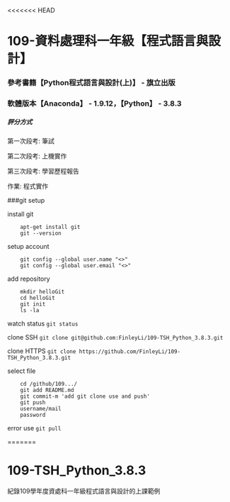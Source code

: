<<<<<<< HEAD
# 109-資料處理科一年級【程式語言與設計】
### 參考書籍【Python程式語言與設計(上)】 - 旗立出版
### 軟體版本【Anaconda】 - 1.9.12，【Python】 - 3.8.3

##### 評分方式
第一次段考: 筆試

第二次段考: 上機實作

第三次段考: 學習歷程報告

作業: 程式實作

###git setup

install git
```
	apt-get install git
	git --version
```

setup account
```
	git config --global user.name "<>"
	git config --global user.email "<>"
```

add repository
```
	mkdir helloGit
	cd helloGit
	git init
	ls -la
```

watch status
	`git status`

clone SSH
	`git clone git@github.com:FinleyLi/109-TSH_Python_3.8.3.git`

clone HTTPS
	`git clone https://github.com/FinleyLi/109-TSH_Python_3.8.3.git`

select file
```
	cd /github/109.../
	git add README.md
	git commit-m 'add git clone use and push'
	git push
	username/mail
	password
```

error use `git pull`

=======
# 109-TSH_Python_3.8.3
紀錄109學年度資處科一年級程式語言與設計的上課範例


